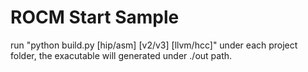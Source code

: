 # ROCM Start Sample
run "python build.py [hip/asm] [v2/v3] [llvm/hcc]" under each project folder, the exacutable will generated under ./out path.

